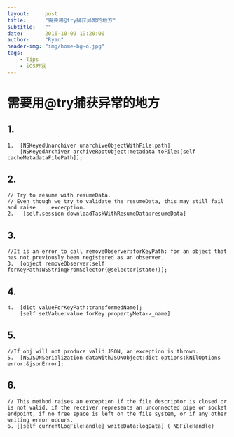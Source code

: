 ```yaml
---
layout:     post
title:      "需要用@try捕获异常的地方"
subtitle:   ""
date:       2016-10-09 19:20:00
author:     "Ryan"
header-img: "img/home-bg-o.jpg"
tags:
    - Tips
    - iOS开发
---
```


# 需要用@try捕获异常的地方

## 	1.

	1. 	[NSKeyedUnarchiver unarchiveObjectWithFile:path]
      	[NSKeyedArchiver archiveRootObject:metadata toFile:[self cacheMetadataFilePath]];
      	
##  2.

	// Try to resume with resumeData.
	// Even though we try to validate the resumeData, this may still fail and raise 	excecption.
	2.	 [self.session downloadTaskWithResumeData:resumeData]
	
##		3.

	//It is an error to call removeObserver:forKeyPath: for an object that has not previously been registered as an observer.
	3.	[object removeObserver:self forKeyPath:NSStringFromSelector(@selector(state))];
	
##		4.

	4.  [dict valueForKeyPath:transformedName];
  	 	[self setValue:value forKey:propertyMeta->_name]
  	 	
##		5.

 	//If obj will not produce valid JSON, an exception is thrown.
	5.  [NSJSONSerialization dataWithJSONObject:dict options:kNilOptions error:&jsonError];
 
##		6.

	// This method raises an exception if the file descriptor is closed or is not valid, if the receiver represents an unconnected pipe or socket endpoint, if no free space is left on the file system, or if any other writing error occurs.
	6. [[self currentLogFileHandle] writeData:logData] ( NSFileHandle)